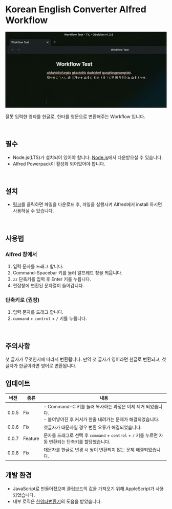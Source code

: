 # Korean English Converter Alfred Workflow

![converter](/converter.gif)

잘못 입력한 영타를 한글로, 한타를 영문으로 변환해주는 Workflow 입니다.



<br/>

## 필수

- Node.js(LTS)가 설치되어 있어야 합니다. [Node.js](https://nodejs.org/ko)에서 다운받으실 수 있습니다.
- Alfred Powerpack이 활성화 되어있어야 합니다.

<br/>

## 설치

- [링크](https://github.com/pozafly/alfred-korean-english-converter/raw/main/workflow/Korean-English-Converter.alfredworkflow)를 클릭하면 파일을 다운로드 후, 파일을 실행시켜 Alfred에서 install 하시면 사용하실 수 있습니다.

<br/>

## 사용법

### Alfred 창에서

1. 입력 문자를 드래그 합니다.
2. Command-Spacebar 키를 눌러 알프레드 창을 띄웁니다.
3. `zz` 단축키를 입력 후 Enter 키를 누릅니다.
4. 편잡창에 변환된 문자열이 들어갑니다.

### 단축키로 (권장)

1. 입력 문자를 드래그 합니다.
2. `command` + `control` + `/` 키를 누릅니다.

<br />

## 주의사항

첫 글자가 무엇인지에 따라서 변환됩니다. 만약 첫 글자가 영어라면 한글로 변환되고, 첫 글자가 한글이라면 영어로 변환됩니다.

## 업데이트

| 버전  | 종류    | 내용                                                                                                                          |
| ----- | ------- | ----------------------------------------------------------------------------------------------------------------------------- |
| 0.0.5 | Fix     | - Command-C 키를 눌러 복사하는 과정은 이제 제거 되었습니다. <br />- 붙여넣어진 후 커서가 한줄 내려가는 문제가 해결되었습니다. |
| 0.0.6 | Fix     | 첫글자가 대문자일 경우 변환 오류가 해결되었습니다.                                                                            |
| 0.0.7 | Feature | 문자를 드래그로 선택 후 `command` + `control` + `/` 키를 누르면 자동 변환되는 단축키를 할당했습니다.                          |
| 0.0.8 | Fix     | 대문자를 한글로 변경 시 쌍이 변환되지 않는 문제 해결되었습니다.                                                               |

## 개발 환경

- JavaScript로 만들어졌으며 클립보드의 값을 가져오기 위해 AppleScript가 사용되었습니다.
- 내부 로직은 [한영타변환기](https://theyt.net/wiki/%ED%95%9C%EC%98%81%ED%83%80%EB%B3%80%ED%99%98%EA%B8%B0)의 도움을 받았습니다.

